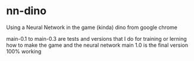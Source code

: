 # nn-dino
Using a Neural Network in the game (kinda) dino from google chrome

main-0.1 to main-0.3 are tests and versions that I do for training or lerning how to make the game and the neural network
main 1.0 is the final version 100% working 

